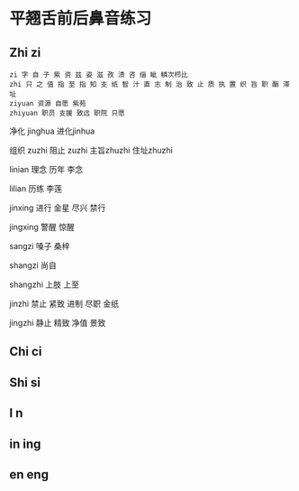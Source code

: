 # 平翘舌前后鼻音练习

## Zhi zi

```
zi 字 自 子 紫 资 兹 姿 滋 孜 渍 咨 缁 眦 鳞次栉比 
zhi 只 之 值 指 至 指 知 支 纸 智 汁 直 志 制 治 致 止 质 执 置 织 旨 职 酯 滞 址 
ziyuan 资源 自愿 紫苑
zhiyuan 职员 支援 致远 职院 只愿
```





净化 jinghua 进化jinhua

组织 zuzhi 阻止 zuzhi 主旨zhuzhi 住址zhuzhi

 linian 理念 历年 李念 

lilian 历练 李莲 

jinxing 进行 金星 尽兴 禁行

jingxing 警醒 惊醒 

sangzi 嗓子 桑梓

shangzi 尚自

shangzhi 上肢 上至

jinzhi 禁止 紧致 进制 尽职 金纸

jingzhi 静止 精致 净值 景致





## Chi ci







## Shi si



## l n



## in ing



## en eng